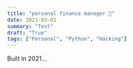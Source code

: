 ```yaml
---
title: "personal finance manager 💸"
date: 2021-03-01
summary: "Test"
draft: "True"
tags: ["Personal", "Python", "Hacking"]
---
```


Built in 2021...